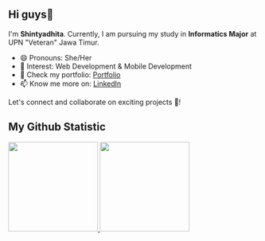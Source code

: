 ## Hi guys👋

I'm **Shintyadhita**. Currently, I am pursuing my study in **Informatics Major** at UPN "Veteran" Jawa Timur. 

- 😄 Pronouns: She/Her
- 💼 Interest: Web Development & Mobile Development
- 📝 Check my portfolio: [Portfolio](https://shintyadhita.netlify.app/)
- 📫 Know me more on: [LinkedIn](https://www.linkedin.com/in/shintyadhita-wputri)

Let's connect and collaborate on exciting projects 💼!

## My Github Statistic
<p align="left">
<a href="https://github.com/shintyadhitawputri">
  <img height="180em" src="https://github-readme-stats-eight-theta.vercel.app/api?username=shintyadhitawputri&show_icons=true&theme=algolia&include_all_commits=true&count_private=true"/>
  <img height="180em" src="https://github-readme-stats-eight-theta.vercel.app/api/top-langs/?username=shintyadhitawputri&layout=compact&layout=compact&theme=algolia"/>
</a>
</p>
